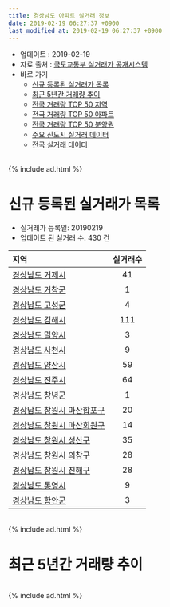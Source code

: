 ```yaml
---
title: 경상남도 아파트 실거래 정보
date: 2019-02-19 06:27:37 +0900
last_modified_at: 2019-02-19 06:27:37 +0900
---
```


* 업데이트 : 2019-02-19
* 자료 출처 : [국토교통부 실거래가 공개시스템](http://rt.molit.go.kr)
* 바로 가기
    * [신규 등록된 실거래가 목록](#신규-등록된-실거래가-목록)
    * [최근 5년간 거래량 추이](#최근-5년간-거래량-추이)
    * [전국 거래량 TOP 50 지역](https://inasie.github.io/apt-trade-info/최근-3개월-전국에서-가장-거래가-많이-발생한-지역)
    * [전국 거래량 TOP 50 아파트](https://inasie.github.io/apt-trade-info/최근-3개월-전국에서-가장-거래가-많이-발생한-아파트)
    * [전국 거래량 TOP 50 분양권](https://inasie.github.io/apt-trade-info/최근-3개월-전국에서-가장-거래가-많이-발생한-분양권)
    * [주요 신도시 실거래 데이터](https://inasie.github.io/apt-trade-info/주요-신도시)
    * [전국 실거래 데이터](https://inasie.github.io/apt-trade-info/전국)

<br>
{% include ad.html %}
<br>

# 신규 등록된 실거래가 목록
* 실거래가 등록일: 20190219
* 업데이트 된 실거래 수: 430 건


|지역|실거래수|
|:---|:---:|
|[경상남도 거제시](https://inasie.github.io/apt-trade-info/경상남도-거제시)|41|
|[경상남도 거창군](https://inasie.github.io/apt-trade-info/경상남도-거창군)|1|
|[경상남도 고성군](https://inasie.github.io/apt-trade-info/경상남도-고성군)|4|
|[경상남도 김해시](https://inasie.github.io/apt-trade-info/경상남도-김해시)|111|
|[경상남도 밀양시](https://inasie.github.io/apt-trade-info/경상남도-밀양시)|3|
|[경상남도 사천시](https://inasie.github.io/apt-trade-info/경상남도-사천시)|9|
|[경상남도 양산시](https://inasie.github.io/apt-trade-info/경상남도-양산시)|59|
|[경상남도 진주시](https://inasie.github.io/apt-trade-info/경상남도-진주시)|64|
|[경상남도 창녕군](https://inasie.github.io/apt-trade-info/경상남도-창녕군)|1|
|[경상남도 창원시 마산합포구](https://inasie.github.io/apt-trade-info/경상남도-창원시-마산합포구)|20|
|[경상남도 창원시 마산회원구](https://inasie.github.io/apt-trade-info/경상남도-창원시-마산회원구)|14|
|[경상남도 창원시 성산구](https://inasie.github.io/apt-trade-info/경상남도-창원시-성산구)|35|
|[경상남도 창원시 의창구](https://inasie.github.io/apt-trade-info/경상남도-창원시-의창구)|28|
|[경상남도 창원시 진해구](https://inasie.github.io/apt-trade-info/경상남도-창원시-진해구)|28|
|[경상남도 통영시](https://inasie.github.io/apt-trade-info/경상남도-통영시)|9|
|[경상남도 함안군](https://inasie.github.io/apt-trade-info/경상남도-함안군)|3|


<br>
{% include ad.html %}
<br>

# 최근 5년간 거래량 추이


<div style="width:100%;">
    <canvas id="deal_progress" height="200"></canvas>
</div>

<script>
new Chart(document.getElementById("deal_progress"), {
    type: 'line',
    data: {
        labels: ['201402','201403','201404','201405','201406','201407','201408','201409','201410','201411','201412','201501','201502','201503','201504','201505','201506','201507','201508','201509','201510','201511','201512','201601','201602','201603','201604','201605','201606','201607','201608','201609','201610','201611','201612','201701','201702','201703','201704','201705','201706','201707','201708','201709','201710','201711','201712','201801','201802','201803','201804','201805','201806','201807','201808','201809','201810','201811','201812','201901','201902'],
        datasets: [{
            label: '매매',
            pointRadius: 1,
            data: [3842, 4609, 3793, 3418, 3346, 3495, 3840, 4527, 4919, 3639, 3382, 4155, 3626, 5566, 4756, 3833, 3724, 3641, 3196, 3468, 4621, 3457, 2720, 2523, 2431, 3485, 2990, 2692, 2804, 2886, 3151, 3203, 3913, 3355, 2499, 2097, 2723, 3184, 2449, 2611, 2666, 2477, 2403, 2293, 1953, 2159, 1903, 3061, 2498, 3277, 2518, 2670, 2265, 2174, 2163, 2368, 3184, 2648, 2245, 2149, 549],
            borderColor: "rgba(255, 201, 14, 1)",
            backgroundColor: "rgba(255, 201, 14, 0.5)",
            fill: false,
            lineTension: 0
        },{
            label: '전월세',
            pointRadius: 1,
            data: [2632, 2621, 2325, 2215, 2132, 2135, 2130, 2309, 2607, 2236, 2360, 2589, 2227, 2962, 2218, 1956, 1970, 2111, 1907, 1903, 2388, 2403, 2406, 2587, 2368, 2467, 2371, 2073, 1956, 2097, 2071, 2036, 2536, 2265, 2455, 2251, 2836, 2633, 2322, 2429, 2543, 2629, 2577, 2643, 2324, 2840, 2729, 3308, 2774, 3280, 2836, 2754, 2527, 2609, 2440, 2243, 2755, 2409, 2619, 2525, 702],
            borderColor: "rgba(0, 141, 185, 1)",
            backgroundColor: "rgba(0, 141, 185, 0.5)",
            fill: false,
            lineTension: 0
        }
        ]
    },
    options: {
        responsive: true,
        title: {
            display: false
        },
        tooltips: {
            mode: 'index',
            intersect: false
        },
        hover: {
            mode: 'nearest',
            intersect: true
        },
        scales: {
            xAxes: [{
                display: true,
                scaleLabel: {
                    display: true,
                    labelString: '년/월'
                }
            }],
            yAxes: [{
                display: true,
                ticks: {
                    suggestedMin: 0,
                },
                scaleLabel: {
                    display: true,
                    labelString: '실거래 수'
                }
            }]
        }
    }
});

</script>


<br>
{% include ad.html %}
<br>

